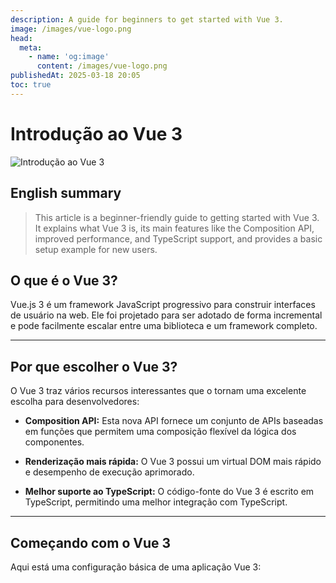 ```yaml
---
description: A guide for beginners to get started with Vue 3.
image: /images/vue-logo.png
head:
  meta:
    - name: 'og:image'
      content: /images/vue-logo.png
publishedAt: 2025-03-18 20:05
toc: true
---
```


# Introdução ao Vue 3

![Introdução ao Vue 3](/images/vue-logo.png)

## English summary
 
> This article is a beginner-friendly guide to getting started with Vue 3. It explains what Vue 3 is, its main features like the Composition API, improved performance, and TypeScript support, and provides a basic setup example for new users.

## O que é o Vue 3?

Vue.js 3 é um framework JavaScript progressivo para construir interfaces de usuário na web. Ele foi projetado para ser adotado de forma incremental e pode facilmente escalar entre uma biblioteca e um framework completo.

---

## Por que escolher o Vue 3?

O Vue 3 traz vários recursos interessantes que o tornam uma excelente escolha para desenvolvedores:

* **Composition API:** Esta nova API fornece um conjunto de APIs baseadas em funções que permitem uma composição flexível da lógica dos componentes.
  
* **Renderização mais rápida:** O Vue 3 possui um virtual DOM mais rápido e desempenho de execução aprimorado.

* **Melhor suporte ao TypeScript:** O código-fonte do Vue 3 é escrito em TypeScript, permitindo uma melhor integração com TypeScript.

---

## Começando com o Vue 3

Aqui está uma configuração básica de uma aplicação Vue 3:

